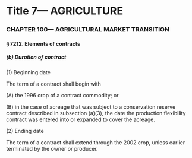 
# Title 7— AGRICULTURE
### CHAPTER 100— AGRICULTURAL MARKET TRANSITION
#### § 7212. Elements of contracts
##### (b) Duration of contract

(1) Beginning date

The term of a contract shall begin with

(A) the 1996 crop of a contract commodity; or

(B) in the case of acreage that was subject to a conservation reserve contract described in subsection (a)(3), the date the production flexibility contract was entered into or expanded to cover the acreage.

(2) Ending date

The term of a contract shall extend through the 2002 crop, unless earlier terminated by the owner or producer.
